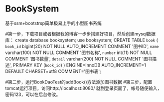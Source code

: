 # BookSystem
基于ssm+bootstrsp简单极易上手的小型图书系统

#第一步，下载项目或者根据我的博客一步步搭建好项目，然后创建mysql数据库：
create database booksystem;
use booksystem;
CREATE TABLE `book` (
  `book_id` bigint(20) NOT NULL AUTO_INCREMENT COMMENT '图书ID',
  `name` varchar(100) NOT NULL COMMENT '图书名称',
  `number` int(11) NOT NULL COMMENT '图书数量',
  `detail` varchar(200) NOT NULL COMMENT '图书描述',
  PRIMARY KEY (`book_id`)
) ENGINE=InnoDB AUTO_INCREMENT=1 DEFAULT CHARSET=utf8 COMMENT='图书表';

#第二步，运行BookDaoTest的addBook()方法添加图书数据
#第三步，配置tomcat运行项目，访问http://localhost:8080/ 就到登录页面了，帐号随便输入，密码123，可以在后台修改。
